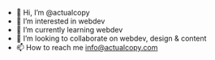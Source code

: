 - 👋 Hi, I’m @actualcopy
- 👀 I’m interested in webdev
- 🌱 I’m currently learning webdev
- 💞️ I’m looking to collaborate on webdev, design & content
- 📫 How to reach me info@actualcopy.com

<!---
actualcopy/actualcopy is a ✨ special ✨ repository because its `README.md` (this file) appears on your GitHub profile.
You can click the Preview link to take a look at your changes.
--->
